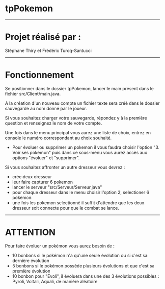 # tpPokemon


_________________________________________________________________________________________________________________________________________________________
  

# Projet réalisé par :
Stéphane Thiry et Frédéric Turcq-Santucci


_________________________________________________________________________________________________________________________________________________________
  


# Fonctionnement 

Se positionner dans le dossier tpPokemon, lancer le main présent dans le fichier src/Client/main.java.

A la création d'un nouveau compte un fichier texte sera créé dans le dossier sauvegarde au nom donné par le joueur.

Si vous souhaitez charger votre sauvegarde, répondez y à la première question et renseignez le nom de votre compte.


Une fois dans le menu principal vous aurez une liste de choix, entrez en console le numéro correspondant au choix souhaité.
- Pour évoluer ou supprimer un pokemon il vous faudra choisir l'option "3. Voir ses pokemon"  puis dans ce sous-menu vous aurez accès aux options "évoluer" et "supprimer".

Si vous souhaitez affronter un autre dresseur vous devrez :
- crée deux dresseur
- leur faire capturer 6 pokemon
- lancer le serveur "src/Serveur/Serveur.java"
- pour chaque dresseur dans le menu choisir l'option 2, selectioner 6 pokemon
- une fois les pokemon selectionné il suffit d'attendre que les deux dresseur soit connecte pour que le combat se lance.


_________________________________________________________________________________________________________________________________________________________
  

#  ATTENTION  
Pour faire évoluer un pokémon vous aurez besoin de :
  -  10 bonbons si le pokémon n'a qu'une seule évolution ou si c'est sa dernière évolution
  -  5 bonbons si le pokémon possède plusieurs évolutions et que c'est sa première évolution
  -  10 bonbon pour "Evoli", il évoluera dans une des 3 évolutions possibles : Pyroli, Voltali, Aquali, de manière aléatoire

